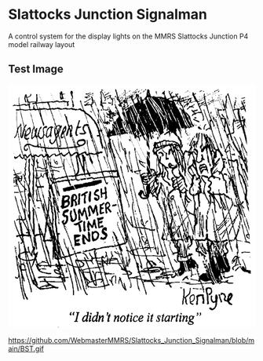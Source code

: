 # Slattocks Junction Signalman
A control system for the display lights on the MMRS Slattocks Junction P4 model railway layout
## Test Image
![Image test](https://github.com/WebmasterMMRS/Slattocks_Junction_Signalman/blob/main/BST.gif 'just testing')


https://github.com/WebmasterMMRS/Slattocks_Junction_Signalman/blob/main/BST.gif
